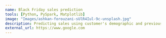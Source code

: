 ```yaml
---
name: Black Friday sales prediction
tools: [Python, PySpark, Matplotlib]
image: "Images/ashkan-forouzani-sUlR4Iul-9c-unsplash.jpg"
description: Predicting sales using customer's demographic and previous spending information
external_url: https://www.google.com
---
```

